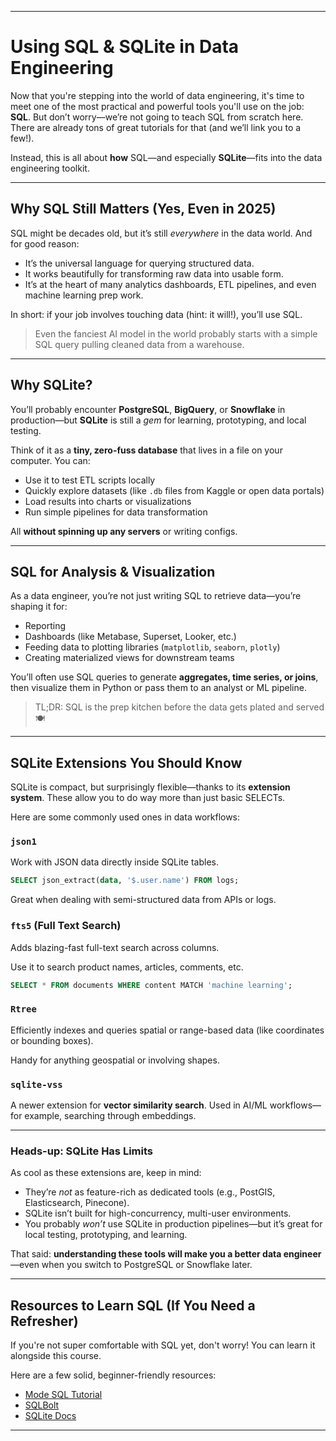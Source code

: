 
---

# Using SQL & SQLite in Data Engineering

Now that you're stepping into the world of data engineering, it's time to meet one of the most practical and powerful tools you'll use on the job: **SQL**. But don’t worry—we’re not going to teach SQL from scratch here. There are already tons of great tutorials for that (and we’ll link you to a few!).

Instead, this is all about **how** SQL—and especially **SQLite**—fits into the data engineering toolkit.

---

## Why SQL Still Matters (Yes, Even in 2025)

SQL might be decades old, but it’s still *everywhere* in the data world. And for good reason:

* It’s the universal language for querying structured data.
* It works beautifully for transforming raw data into usable form.
* It’s at the heart of many analytics dashboards, ETL pipelines, and even machine learning prep work.

In short: if your job involves touching data (hint: it will!), you’ll use SQL.

> Even the fanciest AI model in the world probably starts with a simple SQL query pulling cleaned data from a warehouse.

---

## Why SQLite?

You’ll probably encounter **PostgreSQL**, **BigQuery**, or **Snowflake** in production—but **SQLite** is still a *gem* for learning, prototyping, and local testing.

Think of it as a **tiny, zero-fuss database** that lives in a file on your computer. You can:

* Use it to test ETL scripts locally
* Quickly explore datasets (like `.db` files from Kaggle or open data portals)
* Load results into charts or visualizations
* Run simple pipelines for data transformation

All **without spinning up any servers** or writing configs.

---

## SQL for Analysis & Visualization

As a data engineer, you’re not just writing SQL to retrieve data—you’re shaping it for:

* Reporting
* Dashboards (like Metabase, Superset, Looker, etc.)
* Feeding data to plotting libraries (`matplotlib`, `seaborn`, `plotly`)
* Creating materialized views for downstream teams

You’ll often use SQL queries to generate **aggregates, time series, or joins**, then visualize them in Python or pass them to an analyst or ML pipeline.

> TL;DR: SQL is the prep kitchen before the data gets plated and served 🍽️

---

## SQLite Extensions You Should Know

SQLite is compact, but surprisingly flexible—thanks to its **extension system**. These allow you to do way more than just basic SELECTs.

Here are some commonly used ones in data workflows:

### `json1`

Work with JSON data directly inside SQLite tables.

```sql
SELECT json_extract(data, '$.user.name') FROM logs;
```

Great when dealing with semi-structured data from APIs or logs.

### `fts5` (Full Text Search)

Adds blazing-fast full-text search across columns.

Use it to search product names, articles, comments, etc.

```sql
SELECT * FROM documents WHERE content MATCH 'machine learning';
```

### `Rtree`

Efficiently indexes and queries spatial or range-based data (like coordinates or bounding boxes).

Handy for anything geospatial or involving shapes.

### `sqlite-vss`

A newer extension for **vector similarity search**.
Used in AI/ML workflows—for example, searching through embeddings.

---

### Heads-up: SQLite Has Limits

As cool as these extensions are, keep in mind:

* They’re *not* as feature-rich as dedicated tools (e.g., PostGIS, Elasticsearch, Pinecone).
* SQLite isn’t built for high-concurrency, multi-user environments.
* You probably *won’t* use SQLite in production pipelines—but it’s great for local testing, prototyping, and learning.

That said: **understanding these tools will make you a better data engineer**—even when you switch to PostgreSQL or Snowflake later.

---

## Resources to Learn SQL (If You Need a Refresher)

If you're not super comfortable with SQL yet, don't worry! You can learn it alongside this course.

Here are a few solid, beginner-friendly resources:

* [Mode SQL Tutorial](https://mode.com/sql-tutorial/)
* [SQLBolt](https://sqlbolt.com/)
* [SQLite Docs](https://www.sqlite.org/docs.html)

---
